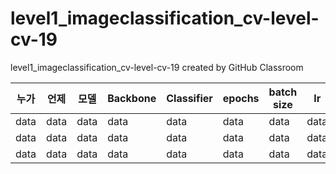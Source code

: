 # level1_imageclassification_cv-level-cv-19
level1_imageclassification_cv-level-cv-19 created by GitHub Classroom


|누가|언제|모델|Backbone|Classifier|epochs|batch size|lr|acc|F1-Score|
|---|---|---|---|---|---|---|---|---|---|
|data|data|data|data|data|data|data|data|data|data|
|data|data|data|data|data|data|data|data|data|data|
|data|data|data|data|data|data|data|data|data|data|
